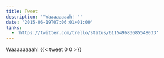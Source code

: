 ```yaml
---
title: Tweet
description: '"Waaaaaaaah! "'
date: '2015-06-19T07:06:01+01:00'
links:
  - 'https://twitter.com/trello/status/611549683685548033'
---
```

Waaaaaaaah! 
      {{< tweet 0 0 >}}
    
